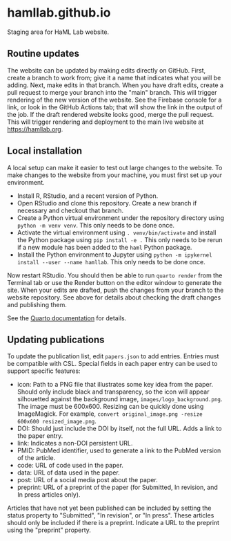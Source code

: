 # hamllab.github.io

Staging area for HaML Lab website.

## Routine updates

The website can be updated by making edits directly on GitHub. First, create a branch to work from; give it a name that indicates what you will be adding. Next, make edits in that branch. When you have draft edits, create a pull request to merge your branch into the "main" branch. This will trigger rendering of the new version of the website. See the Firebase console for a link, or look in the GitHub Actions tab; that will show the link in the output of the job. If the draft rendered website looks good, merge the pull request. This will trigger rendering and deployment to the main live website at https://hamllab.org.

## Local installation

A local setup can make it easier to test out large changes to the website. To make changes to the website from your machine, you must first set up your environment.

-   Install R, RStudio, and a recent version of Python.
-   Open RStudio and clone this repository. Create a new branch if necessary and checkout that branch.
-   Create a Python virtual environment under the repository directory using `python -m venv venv`. This only needs to be done once.
-   Activate the virtual environment using `. venv/bin/activate` and install the Python package using `pip install -e .` This only needs to be rerun if a new module has been added to the `haml` Python package.
-   Install the Python environment to Jupyter using `python -m ipykernel install --user --name hamllab`. This only needs to be done once.

Now restart RStudio. You should then be able to run `quarto render` from the Terminal tab or use the Render button on the editor window to generate the site. When your edits are drafted, push the changes from your branch to the website repository. See above for details about checking the draft changes and publishing them.

See the [Quarto documentation](https://quarto.org/docs/publishing/github-pages.html) for details.

## Updating publications

To update the publication list, edit `papers.json` to add entries. Entries must be compatible with CSL. Special fields in each paper entry can be used to support specific features:

-   icon: Path to a PNG file that illustrates some key idea from the paper. Should only include black and transparency, so the icon will appear silhouetted against the background image, `images/logo_background.png`. The image must be 600x600. Resizing can be quickly done using ImageMagick. For example, `convert original_image.png -resize 600x600 resized_image.png`.
-   DOI: Should just include the DOI by itself, not the full URL. Adds a link to the paper entry.
-   link: Indicates a non-DOI persistent URL.
-   PMID: PubMed identifier, used to generate a link to the PubMed version of the article.
-   code: URL of code used in the paper.
-   data: URL of data used in the paper.
-   post: URL of a social media post about the paper.
-   preprint: URL of a preprint of the paper (for Submitted, In revision, and In press articles only).

Articles that have not yet been published can be included by setting the status property to "Submitted", "In revision", or "In press". These articles should only be included if there is a preprint. Indicate a URL to the preprint using the "preprint" property.
